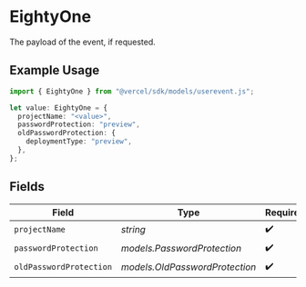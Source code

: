 # EightyOne

The payload of the event, if requested.

## Example Usage

```typescript
import { EightyOne } from "@vercel/sdk/models/userevent.js";

let value: EightyOne = {
  projectName: "<value>",
  passwordProtection: "preview",
  oldPasswordProtection: {
    deploymentType: "preview",
  },
};
```

## Fields

| Field                          | Type                           | Required                       | Description                    |
| ------------------------------ | ------------------------------ | ------------------------------ | ------------------------------ |
| `projectName`                  | *string*                       | :heavy_check_mark:             | N/A                            |
| `passwordProtection`           | *models.PasswordProtection*    | :heavy_check_mark:             | N/A                            |
| `oldPasswordProtection`        | *models.OldPasswordProtection* | :heavy_check_mark:             | N/A                            |